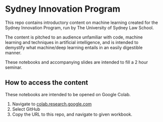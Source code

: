 # Sydney Innovation Program
This repo contains introductory content on machine learning created for the Sydney Innovation Program, run by The University of Sydney Law School.

The content is pitched to an audience unfamiliar with code, machine learning and techniques in artificial intelligence, and is intended to demystify what machine/deep learning entails in an easily digestible manner.

These notebooks and accompanying slides are intended to fill a 2 hour seminar.


## How to access the content
These notebooks are intended to be opened on Google Colab.

1. Navigate to [colab.research.google.com](https://colab.research.google.com/)
2. Select GitHub
3. Copy the URL to this repo, and navigate to given workbook.
